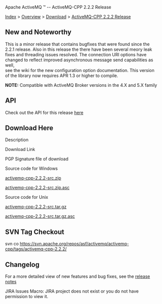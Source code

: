 Apache ActiveMQ ™ -- ActiveMQ-CPP 2.2.2 Release 

[Index](index.html) > [Overview](overview.html) > [Download](download.html) > [ActiveMQ-CPP 2.2.2 Release](activemq-cpp-222-release.html)

New and Noteworthy
------------------

This is a minor release that contains bugfixes that were found since the  
2.2.1 release. Also in this release the there have been several meory leak  
fixes and threading issues resolved. The connection URI options have  
changed to reflect improved asynchronous message send capabilities as well,  
see the wiki for the new configuration option documentation. This version  
of the library now requires APR 1.3 or higher to compile.

  

**NOTE:** Compatible with ActiveMQ Broker versions in the 4.X and 5.X family

API
---

Check out the API for this release [here](http://activemq.apache.org/cms/api_docs/activemqcpp-2.2.1)

Download Here
-------------

Description

Download Link

PGP Signature file of download

Source code for Windows

[activemq-cpp-2.2.2-src.zip](http://www.apache.org/dyn/closer.cgi/activemq/activemq-cpp/source/activemq-cpp-2.2.2-src.zip)

[activemq-cpp-2.2.2-src.zip.asc](http://www.apache.org/dist/activemq/activemq-cpp/source/activemq-cpp-2.2.2-src.zip.asc)

Source code for Unix

[activemq-cpp-2.2.2-src.tar.gz](http://www.apache.org/dyn/closer.cgi/activemq/activemq-cpp/source/activemq-cpp-2.2.2-src.tar.gz)

[activemq-cpp-2.2.2-src.tar.gz.asc](http://www.apache.org/dist/activemq/activemq-cpp/source/activemq-cpp-2.2.2-src.tar.gz.asc)

SVN Tag Checkout
----------------

svn co https://svn.apache.org/repos/asf/activemq/activemq-cpp/tags/activemq-cpp-2.2.2/

Changelog
---------

For a more detailed view of new features and bug fixes, see the [release notes](http://issues.apache.org/activemq/secure/ReleaseNote.jspa?projectId=11000&styleName=Html&version=11931)  

JIRA Issues Macro: JIRA project does not exist or you do not have permission to view it.

 

